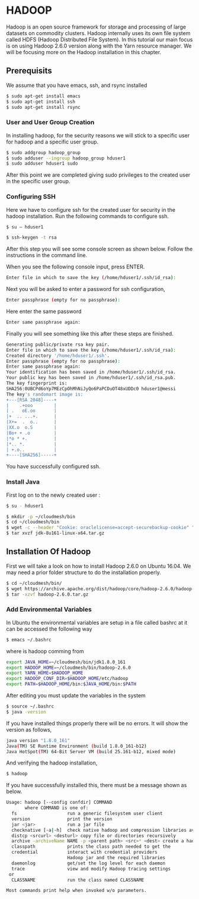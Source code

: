 # HADOOP	

Hadoop is an open source framework for storage and processing of large datasets on commodity clusters. Hadoop internally uses its own file system called  HDFS (Hadoop Distributed File System). In this tutorial our main focus is on using Hadoop 2.6.0 version along with the Yarn resource manager. We will be focusing more on the Hadoop installation in this chapter.

## Prerequisits

We assume that you have emacs, ssh, and rsync installed
```bash
$ sudo apt-get install emacs
$ sudo apt-get install ssh
$ sudo apt-get install rsync
```

### User and User Group Creation

In installing hadoop, for the security reasons we will stick to a specific user for hadoop and a specific user group.

```bash
$ sudo addgroup hadoop_group
$ sudo adduser --ingroup hadoop_group hduser1
$ sudo adduser hduser1 sudo
```

After this point we are completed giving sudo privileges to the created user in the specific user group.

### Configuring SSH

Here we have to configure ssh for the created user for security in the hadoop installation.
Run the following commands to configure ssh.

```bash
$ su – hduser1
```
```bash
$ ssh-keygen -t rsa
```
After this step you will see some console screen as shown below. Follow the instructions in the command line.

When you see the following console input, press ENTER.
```bash
Enter file in which to save the key (/home/hduser1/.ssh/id_rsa):
```
Next you will be asked to enter a password for ssh configuration,

```bash
Enter passphrase (empty for no passphrase):

```
Here enter the same password 

```bash
Enter same passphrase again:
```

Finally you will see something like this after these steps are finished.

```bash
Generating public/private rsa key pair.
Enter file in which to save the key (/home/hduser1/.ssh/id_rsa):
Created directory '/home/hduser1/.ssh'.
Enter passphrase (empty for no passphrase):
Enter same passphrase again:
Your identification has been saved in /home/hduser1/.ssh/id_rsa.
Your public key has been saved in /home/hduser1/.ssh/id_rsa.pub.
The key fingerprint is:
SHA256:0UBCPd6oYp7MEzCpOhMhNiJyQo6PaPCDuOT48xUDDc0 hduser1@messi
The key's randomart image is:
+---[RSA 2048]----+
|    .+ooo        |
| .   oE.oo       |
|+  .. ...+.      |
|X+=  .  o..      |
|XX.o  o.S        |
|Bo+ + .o         |
|*o * +.          |
|*.. *.           |
| +.o..           |
+----[SHA256]-----+
```

You have successfully configured ssh.


### Install Java

First log on to the newly created user :

```bash
$ su - hduser1
```

```bash
$ mkdir -p ~/cloudmesh/bin
$ cd ~/cloudmesh/bin
$ wget -c --header "Cookie: oraclelicense=accept-securebackup-cookie" "http://download.oracle.com/otn-pub/java/jdk/8u161-b12/2f38c3b165be4555a1fa6e98c45e0808/jdk-8u161-linux-x64.tar.gz"
$ tar xvzf jdk-8u161-linux-x64.tar.gz
```
## Installation Of Hadoop

First we will take a look on how to install Hadoop 2.6.0 on Ubuntu 16.04. We may
need a prior folder structure to do the installation properly. 

```bash
$ cd ~/cloudmesh/bin/
$ wget https://archive.apache.org/dist/hadoop/core/hadoop-2.6.0/hadoop-2.6.0.tar.gz
$ tar -xzvf hadoop-2.6.0.tar.gz
```


### Add Environmental Variables

In Ubuntu the environmental variables are setup in a file called bashrc at it can be accessed the following way

```bash
$ emacs ~/.bashrc
```


where is hadoop comming from

```bash
export JAVA_HOME=~/cloudmesh/bin/jdk1.8.0_161
export HADOOP_HOME=~/cloudmesh/bin/hadoop-2.6.0
export YARN_HOME=$HADOOP_HOME
export HADOOP_CONF_DIR=$HADOOP_HOME/etc/hadoop
export PATH=$HADOOP_HOME/bin:$JAVA_HOME/bin:$PATH
```

After editing you must update the variables in the system

```bash
$ source ~/.bashrc
$ java -version
```
If you have installed things properly there will be no errors. It will show the version as follows,

```bash
java version "1.8.0_161"
Java(TM) SE Runtime Environment (build 1.8.0_161-b12)
Java HotSpot(TM) 64-Bit Server VM (build 25.161-b12, mixed mode)
```
And verifying the hadoop installation,

```bash
$ hadoop
```
If you have successfully installed this, there must be a message shown as below.

```bash
Usage: hadoop [--config confdir] COMMAND
       where COMMAND is one of:
  fs                   run a generic filesystem user client
  version              print the version
  jar <jar>            run a jar file
  checknative [-a|-h]  check native hadoop and compression libraries availability
  distcp <srcurl> <desturl> copy file or directories recursively
  archive -archiveName NAME -p <parent path> <src>* <dest> create a hadoop archive
  classpath            prints the class path needed to get the
  credential           interact with credential providers
                       Hadoop jar and the required libraries
  daemonlog            get/set the log level for each daemon
  trace                view and modify Hadoop tracing settings
 or
  CLASSNAME            run the class named CLASSNAME

Most commands print help when invoked w/o parameters.
```



